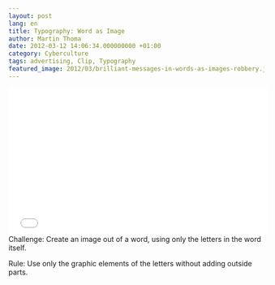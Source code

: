 ```yaml
---
layout: post
lang: en
title: Typography: Word as Image
author: Martin Thoma
date: 2012-03-12 14:06:34.000000000 +01:00
category: Cyberculture
tags: advertising, Clip, Typography
featured_image: 2012/03/brilliant-messages-in-words-as-images-robbery.jpg
---
```

<iframe width="512" height="290" src="//www.youtube.com/embed/J59n8FsoRLE" frameborder="0" allowfullscreen></iframe>
Challenge: Create an image out of a word, using only the letters in the word itself.

Rule: Use only the graphic elements of the letters without adding outside parts.
